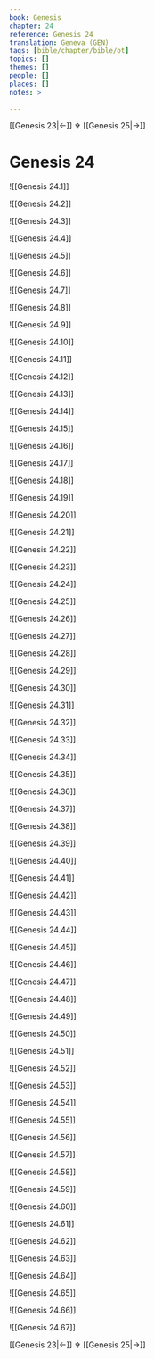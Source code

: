 ```yaml
---
book: Genesis
chapter: 24
reference: Genesis 24
translation: Geneva (GEN)
tags: [bible/chapter/bible/ot]
topics: []
themes: []
people: []
places: []
notes: >
  
---
```


[[Genesis 23|<-]] ✞ [[Genesis 25|->]]

# Genesis 24

![[Genesis 24.1]]

![[Genesis 24.2]]

![[Genesis 24.3]]

![[Genesis 24.4]]

![[Genesis 24.5]]

![[Genesis 24.6]]

![[Genesis 24.7]]

![[Genesis 24.8]]

![[Genesis 24.9]]

![[Genesis 24.10]]

![[Genesis 24.11]]

![[Genesis 24.12]]

![[Genesis 24.13]]

![[Genesis 24.14]]

![[Genesis 24.15]]

![[Genesis 24.16]]

![[Genesis 24.17]]

![[Genesis 24.18]]

![[Genesis 24.19]]

![[Genesis 24.20]]

![[Genesis 24.21]]

![[Genesis 24.22]]

![[Genesis 24.23]]

![[Genesis 24.24]]

![[Genesis 24.25]]

![[Genesis 24.26]]

![[Genesis 24.27]]

![[Genesis 24.28]]

![[Genesis 24.29]]

![[Genesis 24.30]]

![[Genesis 24.31]]

![[Genesis 24.32]]

![[Genesis 24.33]]

![[Genesis 24.34]]

![[Genesis 24.35]]

![[Genesis 24.36]]

![[Genesis 24.37]]

![[Genesis 24.38]]

![[Genesis 24.39]]

![[Genesis 24.40]]

![[Genesis 24.41]]

![[Genesis 24.42]]

![[Genesis 24.43]]

![[Genesis 24.44]]

![[Genesis 24.45]]

![[Genesis 24.46]]

![[Genesis 24.47]]

![[Genesis 24.48]]

![[Genesis 24.49]]

![[Genesis 24.50]]

![[Genesis 24.51]]

![[Genesis 24.52]]

![[Genesis 24.53]]

![[Genesis 24.54]]

![[Genesis 24.55]]

![[Genesis 24.56]]

![[Genesis 24.57]]

![[Genesis 24.58]]

![[Genesis 24.59]]

![[Genesis 24.60]]

![[Genesis 24.61]]

![[Genesis 24.62]]

![[Genesis 24.63]]

![[Genesis 24.64]]

![[Genesis 24.65]]

![[Genesis 24.66]]

![[Genesis 24.67]]

[[Genesis 23|<-]] ✞ [[Genesis 25|->]]
